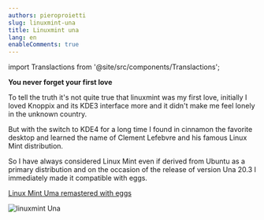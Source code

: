 ```yaml
---
authors: pieroproietti
slug: linuxmint-una
title: Linuxmint una
lang: en
enableComments: true
---
```

import Translactions from '@site/src/components/Translactions';

<Translactions />

__You never forget your first love__

To tell the truth it's not quite true that linuxmint was my first love, initially I loved Knoppix and its KDE3 interface more and it didn't make me feel lonely in the unknown country.

But with the switch to KDE4 for a long time I found in cinnamon the favorite desktop and learned the name of Clement Lefebvre and his famous Linux Mint distribution.

So I have always considered Linux Mint even if derived from Ubuntu as a primary distribution and on the occasion of the release of version Una 20.3 I immediately made it compatible with eggs.

[Linux Mint Uma remastered with eggs ](https://sourceforge.net/projects/penguins-eggs/files/iso/linuxmint/una/)

![linuxmint Una](/images/linuxmint-una.png)

